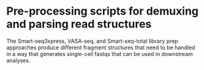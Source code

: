 # Pre-processing scripts for demuxing and parsing read structures

The Smart-seq3xpress, VASA-seq, and Smart-seq-total library prep approaches
produce different fragment structures that need to be handled in a way that
generates single-cell fastqs that can be used in downstream analyses.
